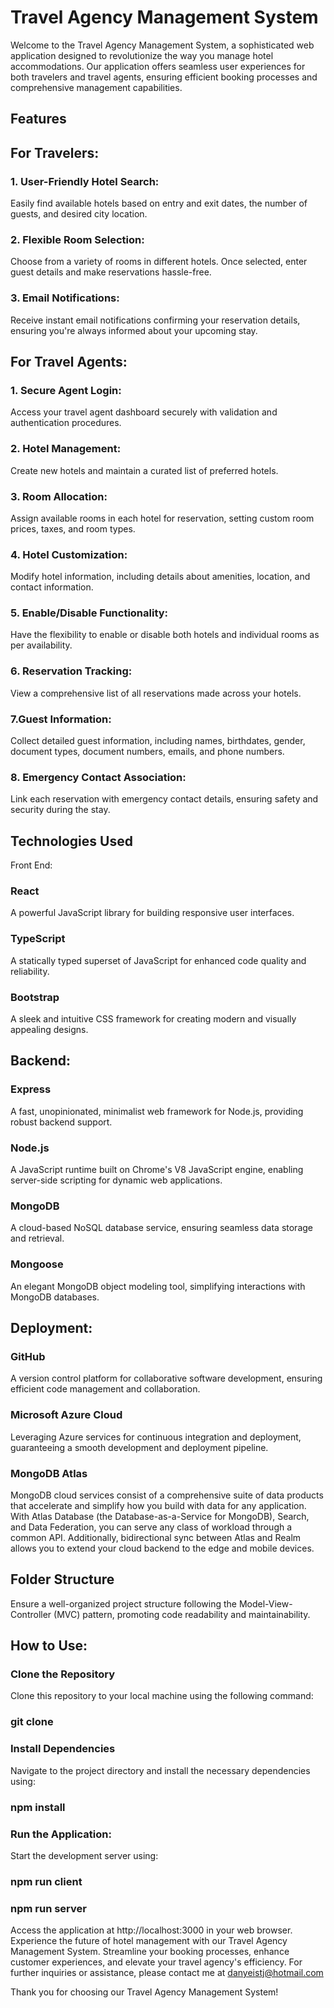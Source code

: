 # Travel Agency Management System

Welcome to the Travel Agency Management System, a sophisticated web application designed to revolutionize the way you manage hotel accommodations. Our application offers seamless user experiences for both travelers and travel agents, ensuring efficient booking processes and comprehensive management capabilities.

## Features

## For Travelers:

### 1. User-Friendly Hotel Search:
Easily find available hotels based on entry and exit dates, the number of guests, and desired city location.
### 2. Flexible Room Selection:
Choose from a variety of rooms in different hotels. Once selected, enter guest details and make reservations hassle-free.
### 3. Email Notifications:
Receive instant email notifications confirming your reservation details, ensuring you're always informed about your upcoming stay.

## For Travel Agents:

### 1. Secure Agent Login:
Access your travel agent dashboard securely with validation and authentication procedures.
### 2. Hotel Management:
Create new hotels and maintain a curated list of preferred hotels.
### 3. Room Allocation:
Assign available rooms in each hotel for reservation, setting custom room prices, taxes, and room types.
### 4. Hotel Customization:
Modify hotel information, including details about amenities, location, and contact information.
### 5. Enable/Disable Functionality:
Have the flexibility to enable or disable both hotels and individual rooms as per availability.
### 6. Reservation Tracking:
View a comprehensive list of all reservations made across your hotels.
### 7.Guest Information:
Collect detailed guest information, including names, birthdates, gender, document types, document numbers, emails, and phone numbers.
### 8. Emergency Contact Association:
Link each reservation with emergency contact details, ensuring safety and security during the stay.

## Technologies Used

Front End:

### React
A powerful JavaScript library for building responsive user interfaces.
### TypeScript
A statically typed superset of JavaScript for enhanced code quality and reliability.
### Bootstrap
A sleek and intuitive CSS framework for creating modern and visually appealing designs.

## Backend:

### Express
A fast, unopinionated, minimalist web framework for Node.js, providing robust backend support.
### Node.js
A JavaScript runtime built on Chrome's V8 JavaScript engine, enabling server-side scripting for dynamic web applications.
### MongoDB
A cloud-based NoSQL database service, ensuring seamless data storage and retrieval.
### Mongoose
An elegant MongoDB object modeling tool, simplifying interactions with MongoDB databases.

## Deployment:

### GitHub
A version control platform for collaborative software development, ensuring efficient code management and collaboration.
### Microsoft Azure Cloud
Leveraging Azure services for continuous integration and deployment, guaranteeing a smooth development and deployment pipeline.
### MongoDB Atlas
MongoDB cloud services consist of a comprehensive suite of data products that accelerate and simplify how you build with data for any application. With Atlas Database (the Database-as-a-Service for MongoDB), Search, and Data Federation, you can serve any class of workload through a common API. Additionally, bidirectional sync between Atlas and Realm allows you to extend your cloud backend to the edge and mobile devices.

## Folder Structure

Ensure a well-organized project structure following the Model-View-Controller (MVC) pattern, promoting code readability and maintainability.

## How to Use:

### Clone the Repository
Clone this repository to your local machine using the following command:

### git clone <repository-url>

### Install Dependencies
Navigate to the project directory and install the necessary dependencies using:

### npm install

### Run the Application:
Start the development server using:

### npm run client 
### npm run server

Access the application at http://localhost:3000 in your web browser.
Experience the future of hotel management with our Travel Agency Management System. Streamline your booking processes, enhance customer experiences, and elevate your travel agency's efficiency. For further inquiries or assistance, please contact me at danyeistj@hotmail.com

Thank you for choosing our Travel Agency Management System!